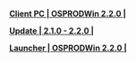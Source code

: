**[Client PC | OSPRODWin 2.2.0 |  ](https://autopatchos.starrails.com/client/download/20240425223839_3VWucOmMCTBJ9kl2/PC/StarRail_2.2.0.zip)** 
  
 **[Update | 2.1.0 - 2.2.0 | ](https://autopatchos.starrails.com/client/hkrpg_global/35/game_2.1.0_2.2.0_hdiff_oAD65M4PktiBCKp3.zip)** 
  
 **[Launcher | OSPRODWin 2.2.0 |  ](https://download-porter.hoyoverse.com/download-porter/2024/03/21/2.1%20Setup_hoyoverse.exe)**
